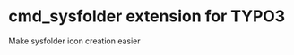 cmd_sysfolder extension for TYPO3
=================================

Make sysfolder icon creation easier
